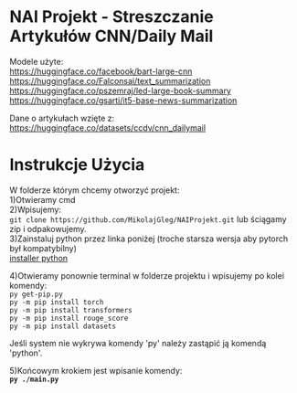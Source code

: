 # NAI Projekt - Streszczanie Artykułów CNN/Daily Mail
Modele użyte:  
https://huggingface.co/facebook/bart-large-cnn  
https://huggingface.co/Falconsai/text_summarization  
https://huggingface.co/pszemraj/led-large-book-summary  
https://huggingface.co/gsarti/it5-base-news-summarization  

Dane o artykułach wzięte z:
https://huggingface.co/datasets/ccdv/cnn_dailymail

# Instrukcje Użycia  
W folderze którym chcemy otworzyć projekt:  
1)Otwieramy cmd  
2)Wpisujemy:  
`git clone https://github.com/MikolajGleg/NAIProjekt.git` lub ściągamy zip i odpakowujemy.  
3)Zainstaluj python przez linka poniżej (troche starsza wersja aby pytorch był kompatybilny)  
[installer python ](https://www.python.org/downloads/release/python-3100/  )  

4)Otwieramy ponownie terminal w folderze projektu i wpisujemy po kolei komendy:  
`py get-pip.py`  
`py -m pip install torch`  
`py -m pip install transformers`   
`py -m pip install rouge_score`   
`py -m pip install datasets`   

Jeśli system nie wykrywa komendy 'py' należy zastąpić ją komendą 'python'.  

5)Końcowym krokiem jest wpisanie komendy:  
**`py ./main.py`**  

